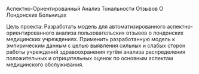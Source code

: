 Аспектно-Ориентированный Анализ Тональности Отзывов О Лондонских Больницах

Цель проекта:
Разработать модель для автоматизированного аспектно-ориентированного анализа пользовательских отзывов о лондонских медицинских учреждениях.
Применить разработанную модель к эмпирическим данным с целью выявления сильных и слабых сторон работы учреждений здравоохранения путём анализа распределения положительных и отрицательных оценок по основным аспектам медицинского обслуживания.

